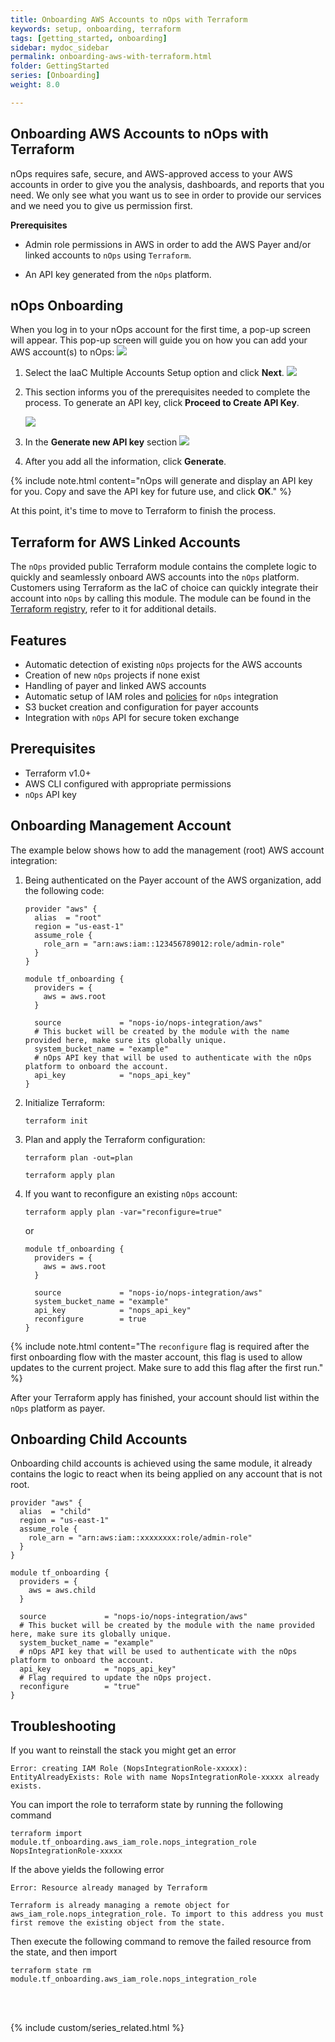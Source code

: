 ```yaml
---
title: Onboarding AWS Accounts to nOps with Terraform
keywords: setup, onboarding, terraform
tags: [getting_started, onboarding]
sidebar: mydoc_sidebar
permalink: onboarding-aws-with-terraform.html
folder: GettingStarted
series: [Onboarding]
weight: 8.0

---
```


## Onboarding AWS Accounts to nOps with Terraform ##

nOps requires safe, secure, and AWS-approved access to your AWS accounts in order to give you the analysis, dashboards, and reports that you need. We only see what you want us to see in order to provide our services and we need you to give us permission first.



**Prerequisites**


* Admin role permissions in AWS in order to add the AWS Payer and/or linked accounts to `nOps` using `Terraform`.

* An API key generated from the `nOps` platform.
  


## nOps Onboarding ##


When you log in to your nOps account for the first time, a pop-up screen will appear. This pop-up screen will guide you on how you can add your AWS account(s) to nOps:
    ![](/tmpimg/onboard_start.png)

1. Select the IaaC Multiple Accounts Setup option and click **Next**.
    ![](/tmpimg/terraform_radio.png)
2. This section informs you of the prerequisites needed to complete the process. To generate an API key, click **Proceed to Create API Key**.

    ![](/tmpimg/terraform_intro.png)

3. In the **Generate new API key** section
    ![](/tmpimg/terraform_generatingkey.png)

  
4. After you add all the information, click **Generate**.


{% include note.html content="nOps will generate and display an API key for you. Copy and save the API key for future use, and click **OK**." %}

At this point, it's time to move to Terraform to finish the process.

## Terraform for AWS Linked Accounts ##

The `nOps` provided public Terraform module contains the complete logic to quickly and seamlessly onboard AWS accounts into the `nOps` platform. 
Customers using Terraform as the IaC of choice can quickly integrate their account into `nOps` by calling this module.
The module can be found in the [Terraform registry](https://registry.terraform.io/modules/nops-io/nops-integration/aws/latest), refer to it for additional details.


## Features ##

- Automatic detection of existing `nOps` projects for the AWS accounts
- Creation of new `nOps` projects if none exist
- Handling of payer and linked AWS accounts
- Automatic setup of IAM roles and [policies](iam-minimum-platform-permissions.html) for `nOps` integration
- S3 bucket creation and configuration for payer accounts
- Integration with `nOps` API for secure token exchange


## Prerequisites ##

- Terraform v1.0+
- AWS CLI configured with appropriate permissions
- `nOps` API key


## Onboarding Management Account ##

The example below shows how to add the management (root) AWS account integration:


1. Being authenticated on the Payer account of the AWS organization, add the following code:
    ```hcl
    provider "aws" {
      alias  = "root"
      region = "us-east-1"
      assume_role {
        role_arn = "arn:aws:iam::123456789012:role/admin-role"
      }
    }
    
    module tf_onboarding {
      providers = {
        aws = aws.root
      }
    
      source             = "nops-io/nops-integration/aws"
      # This bucket will be created by the module with the name provided here, make sure its globally unique.
      system_bucket_name = "example"
      # nOps API key that will be used to authenticate with the nOps platform to onboard the account.
      api_key            = "nops_api_key"
    }
    ```

3. Initialize Terraform:

    ```hcl
    terraform init
    ```

4. Plan and apply the Terraform configuration:

    ```hcl
    terraform plan -out=plan
   
    terraform apply plan
    ```

5. If you want to reconfigure an existing `nOps` account:
    ```hcl
    terraform apply plan -var="reconfigure=true"
    ```

    or

    ```hcl
    module tf_onboarding {
      providers = {
        aws = aws.root
      }
    
      source             = "nops-io/nops-integration/aws"
      system_bucket_name = "example"
      api_key            = "nops_api_key"
      reconfigure        = true
    }
    ```

{% include note.html content="The `reconfigure` flag is required after the first onboarding flow with the master account, this flag is used to allow updates to the current project. Make sure to add this flag after the first run." %}

After your Terraform apply has finished, your account should list within the `nOps` platform as payer.

## Onboarding Child Accounts ##

Onboarding child accounts is achieved using the same module, it already contains the logic to react when its being applied on any account that is not root.

```hcl
provider "aws" {
  alias  = "child"
  region = "us-east-1"
  assume_role {
    role_arn = "arn:aws:iam::xxxxxxxx:role/admin-role"
  }
}

module tf_onboarding {
  providers = {
    aws = aws.child
  }

  source             = "nops-io/nops-integration/aws"
  # This bucket will be created by the module with the name provided here, make sure its globally unique.
  system_bucket_name = "example"
  # nOps API key that will be used to authenticate with the nOps platform to onboard the account.
  api_key            = "nops_api_key"
  # Flag required to update the nOps project.
  reconfigure        = "true"
}
```

## Troubleshooting ##

If you want to reinstall the stack you might get an error

```
Error: creating IAM Role (NopsIntegrationRole-xxxxx): EntityAlreadyExists: Role with name NopsIntegrationRole-xxxxx already exists.
```

You can import the role to terraform state by running the following command
```
terraform import module.tf_onboarding.aws_iam_role.nops_integration_role NopsIntegrationRole-xxxxx
```

If the above yields the following error
```
Error: Resource already managed by Terraform

Terraform is already managing a remote object for aws_iam_role.nops_integration_role. To import to this address you must first remove the existing object from the state.
```

Then execute the following command to remove the failed resource from the state, and then import
```
terraform state rm module.tf_onboarding.aws_iam_role.nops_integration_role
```

<br/><br/>

{% include custom/series_related.html %}